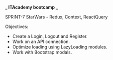 **_ ITAcademy bootcamp _**

SPRINT-7
StarWars - Redux, Context, ReactQuery

Objectives:

- Create a Login, Logout and Register.
- Work on an API connection.
- Optimize loading using LazyLoading modules.
- Work with Bootstrap modals.
